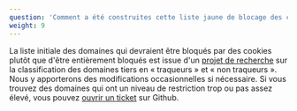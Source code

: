 ```yaml
---
question: 'Comment a été construites cette liste jaune de blocage des cookies ?'
weight: 9
---
```


La liste initiale des domaines qui devraient être bloqués par des cookies plutôt que d'être entièrement bloqués est issue d'un [projet de recherche](https://jonathanmayer.org/papers_data/bau13.pdf) sur la classification des domaines tiers en « traqueurs » et « non traqueurs ». Nous y apporterons des modifications occasionnelles si nécessaire. Si vous trouvez des domaines qui ont un niveau de restriction trop ou pas assez élevé, vous pouvez [ouvrir un ticket](https://github.com/EFForg/privacybadger/issues) sur Github.
